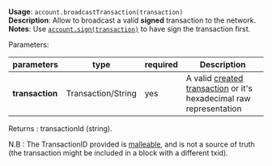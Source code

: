 **Usage**: `account.broadcastTransaction(transaction)`      
**Description**: Allow to broadcast a valid **signed** transaction to the network.  
**Notes**: Use [`account.sign(transaction)`](/account/sign) to have sign the transaction first.  

Parameters: 

| parameters             | type               | required       | Description                                                                                             |  
|------------------------|--------------------|----------------| ------------------------------------------------------------------------------------------------ |
| **transaction**        | Transaction/String | yes            | A valid [created transaction](/account/createTransaction) or it's hexadecimal raw representation |

Returns : transactionId (string).

N.B : The TransactionID provided is [malleable](https://dashcore.readme.io/docs/core-guide-transactions-transaction-malleability), and is not a source of truth (the transaction might be included in a block with a different txid).

